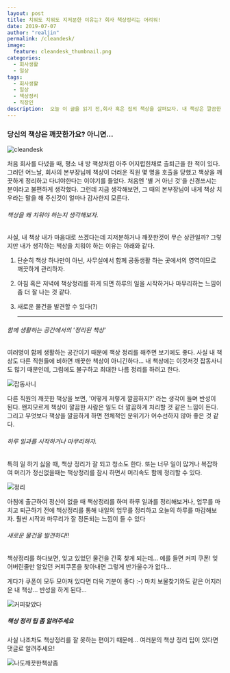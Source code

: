 ```yaml
---
layout: post
title: 치워도 치워도 지저분한 이유는? 회사 책상정리는 어려워!
date: 2019-07-07
author: "realjin"
permalink: /cleandesk/
image:
  feature: cleandesk_thumbnail.png
categories:
  - 회사생활
  - 일상
tags:
  - 회사생활
  - 일상
  - 책상정리
  - 직장인
description:  오늘 이 글을 읽기 전,회사 혹은 집의 책상을 살펴보자. 내 책상은 깔끔한 편인가? 아니면 조금 지저분한 편인가? 책상정리를 평소에 자주 하지는 않지만 주기적으로 해두면 확실히 도움은 되는것같다. 하지만 아직은 어려운 책상정리! 누가 팁 좀 알려주세요.
---
```


### 당신의 책상은 깨끗한가요? 아니면...

![cleandesk](https://lh3.googleusercontent.com/pYWM26ffo68EjR8SO7-EIQ2qwDvq2ZWJZCZGbE0-2Rdj7U5HF-2rrUbYE6z7zxaIRoY9h0gIDf9qse6MJUTAeMzcvCIqQ7qgVSmk5h_B1GViPROp5lv9itKnnyqOKQUHalX43tmXpeilYpN19ANaAdwE0HdB1kp9MAEvWLts7-JTSj1rfHg9C9PAAy7nW5GFKSsOcdp0-SHUz8nKbfBc3Qno6sJaNAZivefwjsgNg23HFDXlkx4LAOMJ-4AbbNGss2-2Reo9bTjbZklMXoo0MZZXRBaR4orTaA0AWkDyqFbGlEm_ZJxvLy441KumKeEvH_1Rs_VvUZeXXNs881BU43DpH4PbvLRK4j5rxXkrnvjnAJ8pdwzSp7mVr5WtaxmrcWw5IoE00dkQkmbCFKfQ4ExDQHq6YjZrtNhLNFiTV9MaFid7nyVsHi7XOXYy3UzDZhODiEcD7mDw0mzxm5ssykcp_wqb7g57cH9GuJIcVLzzJf2RFiBUQ3xADKhuJWRwaa4F3y3Yn9jUBSIK8EJJLdHl3NAAclNBn_wgW0PtWRwe5w7Xq_z1vbEDuN8S43uQyQO_Ck28-5t__OBeeyxYGT0hCpJswUPA29-g90UeO9_khyKecmCFA4YQniXRdPsOmKJF0l594F23UZPqS85ktBK0oZC7gaY=w1355-h903-no)

처음 회사를 다녔을 때, 평소 내 방 책상처럼 아주 어지럽힌채로 출퇴근을 한 적이 있다. 그러던 어느날, 회사의 본부장님께 책상이 더러운 직원 몇 명을 호출을 당했고 책상을 깨끗하게 정리하고 다녀야한다는 이야기를 들었다. 처음엔 '별 거 아닌 것'을 신경쓰시는 분이라고 불편하게 생각했다. 그런데 지금 생각해보면, 그 때의 본부장님이 내게 책상 치우라는 말을 해 주신것이 얼마나 감사한지 모른다.

###### 책상을 왜 치워야 하는지 생각해보자.

사실, 내 책상 내가 마음대로 쓰겠다는데 지저분하거나 깨끗한것이 무슨 상관일까?
그렇지만 내가 생각하는 책상을 치워야 하는 이유는 아래와 같다.

1. 단순히 책상 하나만이 아닌, 사무실에서 함께 공동생활 하는 곳에서의 영역이므로 깨끗하게 관리하자.

2. 아침 혹은 저녁에 책상정리를 하게 되면 하루의 일을 시작하거나 마무리하는 느낌이 좀 더 잘 나는 것 같다.

3. 새로운 물건을 발견할 수 있다(?)

   ------

###### 함께 생활하는 공간에서의 '정리된 책상'

여러명이 함께 생활하는 공간이기 때문에 책상 정리를 해주면 보기에도 좋다.
사실 내 책상도 다른 직원들에 비하면 깨끗한 책상이 아니긴하다...
내 책상에는 이것저것 잡동사니도 많기 때문인데, 그럼에도 불구하고 최대한 나름 정리를 하려고 한다.

   ![잡동사니](https://lh3.googleusercontent.com/PWPkytG2iVxb6IPc6KjndBucS_amBBT4trLW2DbLMfQEG_4ItRzokgMYt4Hj9-U5GXzwmjW9B6hHf9JqDqRHZzR4bdr740TWJI24MYM4Xo8uf6JkF-enDIJQl5iyIADZ1D1LYc8bBcc4YDWqdZUmppZEY1ayqK3PBLl4oiKYCWqr2vjfvwZknrodJCY8Ktu7x3pwzc7GxcTtJBiOgj7zN0F-E-QBspxSPlpWLPTEDiGFOGJbH-ptU-Sdnx3cz5uTSYgCsApAqasmdDq0XYmTd0ZlRRjSIPn_hW9F2P48PCMxCJ5lH0jb2QP5qMLN3qGsT_tI8yqr8SqlF10izUVHwSUZkg0-E6WUM_Tc1czfNLFZ320p-tKzk5TXvEGmTXYDCxPkyNQ9dpxY7nh_5C5bXr6rHuPglZJJKFAnDcsAGdQIW0ZRJVgcfxCoT5TzC81ubGY2GbfVTDbZRwyIE3jircF_w7tHkKjHfXgoe8mx0eX5-MSM2lY45gC13cOeUon5HeN1VIzT0Vqb3a95il71SSa5jQyVKb9plyOkw16PsHJwsYxSMw7KewURIEaLikNvg3t6vbh_ko4HiSUMZ1KlSmICmUE_gAg_wxSIZaHw0zuvh3NA5LXhMhxBSE1Wh-4oAcEZh7GubaoxnDQ0EL31Fu_L4SU3gzY=w408-h272-no)



다른 직원의 깨끗한 책상을 보면, '어떻게 저렇게 깔끔하지?' 라는 생각이 들며 반성이 된다.
왠지모르게 책상이 깔끔한 사람은 일도 더 깔끔하게 처리할 것 같은 느낌이 든다.
그리고 무엇보다 책상을 깔끔하게 하면 전체적인 분위기가 어수선하지 않아 좋은 것 같다.

###### 하루 일과를 시작하거나 마무리하자.

특히 일 하기 싫을 때, 책상 정리가 잘 되고 청소도 한다.
또는 너무 일이 많거나 복잡하여 머리가 정신없을때는
책상정리를 잠시 하면서 머리속도 함께 정리할 수 있다.

   ![정리](https://lh3.googleusercontent.com/aG6PX6PZucODQQl_RcYVYHhuHU6mr6OAVfN8hGzGWfLTwoOOG-i_M1wRKseYd4tdf511bCltKdDYHfA7wpS-I0H4TnReBTr61IxsEj7-KITKAFJowUchSvJREXwYF6SsKlcg44y8r-yaTnL_WwV0RofKrIWDYEEwKleYSrFSfGRuKdK33Tj94KqNyoHyYz860-xLCs8JQgpGlYp6lA3eZ-upNU1WEu-WsFoDWu7pO6d_2K-xNvttaCmVN0JCXf9J6x3j7iXTX2STBbCdrRu0rfYfXfk_fF9bRUJ_rPZez74wHCPd__hbEdq9ff2OfCHdKlG6kwsCIWY2h70lnXhAmXzVIADH-DIRIIzmWxivewyUZnMehrLa6dmqWaXHfFyj66OwRjt5FjZCkTWXE-5oDgQV6pqpz8q_FBb1Qj6TnAgTH-CvfGssX6yQ3PdqkjZ18Pd-akNZhzWFHy5969jM2jBrhufN4IASWc12TRQ_nRgoT3K_SdAgEX2SZUBm8nImEwbSwbjyqH-Ly3_Xc0KaV0dEY3JVwAgfA8VeKDZooN_Qo2gSzNRRaWGiBgjb21F3WE7b4ejkVxGDZkDUWoNdu0tvVSPrA62Vxp7sQEazCzGeSeR68HWm36n7YyRoT4yq2Ui4HnGDbLvsGr_ECmqqiUqWie2aAbc=w955-h638-no)

아침에 출근하여 정신이 없을 때 책상정리를 하며 하루 일과를 정리해보거나,
업무를 마치고 퇴근하기 전에 책상정리를 통해 내일의 업무를 정리하고 오늘의 하루를 마감해보자.
훨씬 시작과 마무리가 잘 정돈되는 느낌이 들 수 있다

###### 새로운 물건을 발견하다!!

책상정리를 하다보면, 잊고 있었던 물건을 간혹 찾게 되는데... 예를 들면 커피 쿠폰!
잊어버린줄만 알았던 커피쿠폰을 찾아내면 그렇게 반가울수가 없다...

게다가 쿠폰이 모두 모아져 있다면 더욱 기분이 좋다 :-)
마치 보물찾기와도 같은 어지러운 내 책상... 반성을 하게 된다...

   ![커피찾았다](https://lh3.googleusercontent.com/QILg7gfIdIMGjwUSRxIhdfil7h74KtXi4x0WXvIhlDQrwm1dBh7WqQdeGmVfZAgJJDiYhn_SyzI7Xw198FiG4FPJ-ojnmpFOauyPHHZjKPogEZffOnH6Rc1V_CYb5uyD5Yj3YKmlSerwLFM8Ktyw7KhU-bvKqenBuumBjjnbP34Sh9cPOUfO2130ynrrgv70WDkpwD1I70V1_qTXoLawE9op3T-wfj4BOu-9hR3hzS3w65jvvd-3mt-1yh0BVfOQdQl2WrhnkdXC__YPpMZ_rdLzGNR5oW65Yd0z-jqPbidbpHz-LLED5evrJ_ixAtUvdXZjoHwfN9-ok_vCnUut_e9-viyy8IQYoJu34X-U-82H8K3VSeggGf_9n2uzoHGAueno4V7K8V0G3-5RPmcI4fs8QMPDbjK2QrwN9xHyXfh6diNouHeMQno0e8mf6x3taZvbSY9YHj-Q8dMu77umf_gnmHHp1rL0fVE4u6HjZKaMzC5SbwBTSxFOEJjRETyXbaI3dOJcTduLpsZHM5r-kJfyeLI7IDqWMYhZPvpsdq2XeeF3KuNPMqsffyCat5rl_rSnxiT9GSLqFKmngKXaLF2ZMoGJcXUNuYnUAghXClLqsEbfWDp2KLlwhSn6jfNSC8LAA4MsSW7HyyY9gLDynRlLSbJc_Kk=w955-h638-no)

##### 책상 정리 팁 좀 알려주세요

사실 나조차도 책상정리를 잘 못하는 편이기 때문에...
여러분의 책상 정리 팁이 있다면 댓글로 알려주세요!

   ![나도깨끗한책상좀](https://lh3.googleusercontent.com/TTsN3Y2X3Wllyazd-O1xdNpJvMew3VZIuTB90cdGDAhGSJ5MCCFsCDTpvjGGbd2MKGiaNNiYAM87V74kYsOiloZwkWokyYxYcXU8jsilHTlWKn8oT07l4QrwW_P5hQUUKJjsb_IEo1UdWtedFUJqDsOULSKopsNQM75Fz_8tGgKcuNYK8wVdGsjc2N0XadpOfe5eOqz9B_djFyIJBgPX7BkZddf0oXl3IBgkFJCNr2kV1M3xVbhnY9H2EHYp5IY9Dk_QHz7yiVVT4QXI9uQRKpVXXRW1RN1rpLHIEdwdZqC8fZjhE1g70QJjnsOWHglYU2EzA1ZpiSYvo40q3Ng0RQUxl117DixqLBjXVhBGe5qIj4E7RO1VPWpbs9SWvAtjemKn0DT3XSmphXliI_HxRH2tztVrB-APyMF44sC2WNOo-fd-htM00HpmVFblxcSZsUyFKhiI4Pal9--25EYS43XDuzrpjHmMc1r_ZE18TD7eLqaNmEcEkJ-Wp3nazf4EbJIRP30CcvbBR1g9VG1mlI2LGZZYMZA8hnFcYVRWB-Zsug7-KPiG5j1r4s2_xTiEW7O6i5BAgiEL84bVih650zTeK-80yRl0lnynTvgEsKmRVM5TThx2PF-wLQ7Ney4GYphVxPFcRth_p3Cz8XC5mMoyTbcZMKA=w955-h638-no)
